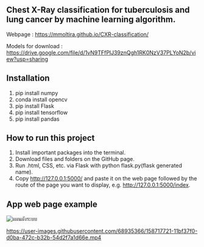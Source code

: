 ## Chest X-Ray classification for tuberculosis and lung cancer by machine learning algorithm. 
Webpage : https://mmoltira.github.io/CXR-classification/

Models for download : https://drive.google.com/file/d/1vN9TFfPlJ39znQgh1RK0NzV37PLYoN2b/view?usp=sharing

## Installation
1. pip install numpy
2. conda install opencv
3. pip install Flask
4. pip install tensorflow
5. pip install pandas

## How to run this project
1. Install important packages into the terminal.
2. Download files and folders on the GitHub page.
3. Run .html, CSS, etc. via Flask with python flask.py(flask generated name).
4. Copy http://127.0.0.1:5000/ and paste it on the web page followed by the route of the page you want to display, e.g. http://127.0.0.1:5000/index.

## App web page example
![แผนผังระบบ](https://user-images.githubusercontent.com/68935366/159833922-264b9c65-3329-438b-98e7-7db3ce0320d4.png)

https://user-images.githubusercontent.com/68935366/158717721-11bf37f0-d0ba-472c-b32b-54d2f7a1d66e.mp4



